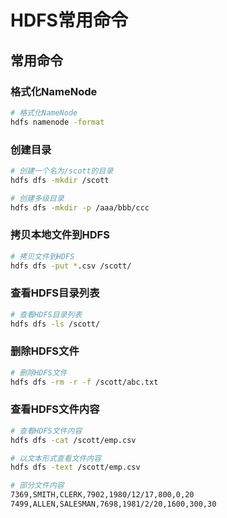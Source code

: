 # HDFS常用命令

## 常用命令

### 格式化NameNode

```bash
# 格式化NameNode
hdfs namenode -format
```

### 创建目录

```bash
# 创建一个名为/scott的目录
hdfs dfs -mkdir /scott

# 创建多级目录
hdfs dfs -mkdir -p /aaa/bbb/ccc
```

### 拷贝本地文件到HDFS

```bash
# 拷贝文件到HDFS
hdfs dfs -put *.csv /scott/
```

### 查看HDFS目录列表

```bash
# 查看HDFS目录列表
hdfs dfs -ls /scott/
```

### 删除HDFS文件

```bash
# 删除HDFS文件
hdfs dfs -rm -r -f /scott/abc.txt
```

### 查看HDFS文件内容

```bash
# 查看HDFS文件内容
hdfs dfs -cat /scott/emp.csv

# 以文本形式查看文件内容
hdfs dfs -text /scott/emp.csv

# 部分文件内容
7369,SMITH,CLERK,7902,1980/12/17,800,0,20
7499,ALLEN,SALESMAN,7698,1981/2/20,1600,300,30
```

